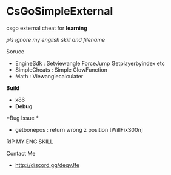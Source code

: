 # CsGoSimpleExternal
csgo external cheat for __learning__

*pls ignore my english skill and filename*

Soruce
  - EngineSdk     : Setviewangle ForceJump Getplayerbyindex etc 
  - SimpleCheats  : Simple GlowFunction
  - Math          : Viewanglecalculater 
  
 **Build**
  - x86 
  - **Debug**
  
*Bug Issue *
  - getbonepos : return wrong z position [WillFixS00n]
  
  
~~RIP MY ENG SKILL~~ 

Contact Me
 - http://discord.gg/deqvJfe
